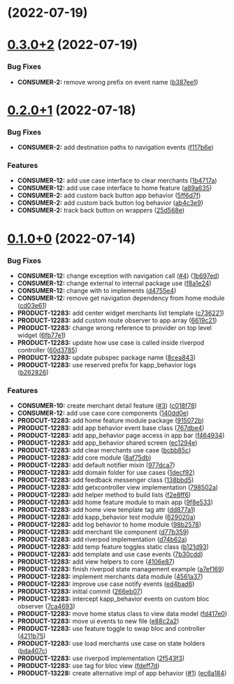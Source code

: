 # [](https://github.com/luisburgos-kueski/arch_components/compare/v0.3.0+2...v) (2022-07-19)



# [0.3.0+2](https://github.com/luisburgos-kueski/arch_components/compare/v0.2.0+1...v0.3.0+2) (2022-07-19)


### Bug Fixes

* **CONSUMER-2:** remove wrong prefix on event name ([b387ee1](https://github.com/luisburgos-kueski/arch_components/commit/b387ee13e58814402dbe37db02c3fe3a016f7f1c))



# [0.2.0+1](https://github.com/luisburgos-kueski/arch_components/compare/v0.1.0+0...v0.2.0+1) (2022-07-18)


### Bug Fixes

* **CONSUMER-2:** add destination paths to navigation events ([f117b6e](https://github.com/luisburgos-kueski/arch_components/commit/f117b6e3e2cded48158d189f1c279d56de19d8a3))


### Features

* **CONSUMER-12:** add use case interface to clear merchants ([1b4717a](https://github.com/luisburgos-kueski/arch_components/commit/1b4717a4e3bf66b12deeb08054fc7ab69ecc5346))
* **CONSUMER-12:** add use case interface to home feature ([a89a635](https://github.com/luisburgos-kueski/arch_components/commit/a89a635c9a7264af4f8f89b16a14ba5bff0cfb4f))
* **CONSUMER-2:** add custom back button app behavior ([5ff6d7f](https://github.com/luisburgos-kueski/arch_components/commit/5ff6d7f6fe32145e807c1a7b9e392c4a744671a8))
* **CONSUMER-2:** add custom back button log behavior ([ab4c3e9](https://github.com/luisburgos-kueski/arch_components/commit/ab4c3e968707bb6388764f1392fbb0b44c3a36d3))
* **CONSUMER-2:** track back button on wrappers ([25d568e](https://github.com/luisburgos-kueski/arch_components/commit/25d568e206c6f201fd3ac889cbbcc315d2103885))



# [0.1.0+0](https://github.com/luisburgos-kueski/arch_components/compare/266eb0788647832f0f1a4c5a5b4773bb72c1005f...v0.1.0+0) (2022-07-14)


### Bug Fixes

* **CONSUMER-12:** change exception with navigation call ([#4](https://github.com/luisburgos-kueski/arch_components/issues/4)) ([1b697ed](https://github.com/luisburgos-kueski/arch_components/commit/1b697ed18456761c2a81dcc87b552fe0ea0afb99))
* **CONSUMER-12:** change external to internal package use ([f8a1e24](https://github.com/luisburgos-kueski/arch_components/commit/f8a1e24342269f7d62cca5b566f84b034ae1fcce))
* **CONSUMER-12:** change with to implements ([d4755e4](https://github.com/luisburgos-kueski/arch_components/commit/d4755e40f81501ed8e5a541e2e1641297839a7a2))
* **CONSUMER-12:** remove get navigation dependency from home module ([cd03e61](https://github.com/luisburgos-kueski/arch_components/commit/cd03e6106941185b31e09d034f9de298f6e7d509))
* **PRODUCT-12283:** add center widget merchants list template ([c736221](https://github.com/luisburgos-kueski/arch_components/commit/c7362215879bcf63da5ce79f2a5c474593c10f50))
* **PRODUCT-12283:** add custom route observer to app array ([6619c21](https://github.com/luisburgos-kueski/arch_components/commit/6619c21ceab3b97c55f8052f75a02cfaa2827384))
* **PRODUCT-12283:** change wrong reference to provider on top level widget ([6fb77e1](https://github.com/luisburgos-kueski/arch_components/commit/6fb77e1695d6d872bcc11f9a11f7f97cce7a63d5))
* **PRODUCT-12283:** update how use case is called inside riverpod controller ([60d3785](https://github.com/luisburgos-kueski/arch_components/commit/60d3785704757e9cc620d1d0332c03c0b87da63d))
* **PRODUCT-12283:** update pubspec package name ([8cea843](https://github.com/luisburgos-kueski/arch_components/commit/8cea8436dc419c285a8472c4f0870e17f7f79c6d))
* **PRODUCT-12283:** use reserved prefix for kapp_behavior logs ([b262826](https://github.com/luisburgos-kueski/arch_components/commit/b262826003d7fee0a400f54c785400ebe3d14058))


### Features

* **CONSUMER-10:** create merchant detail feature ([#3](https://github.com/luisburgos-kueski/arch_components/issues/3)) ([c018f78](https://github.com/luisburgos-kueski/arch_components/commit/c018f788d2f48388f1cde57f771e8385304fee92))
* **CONSUMER-12:** add use case core components ([140dd0e](https://github.com/luisburgos-kueski/arch_components/commit/140dd0e5e7254518e56f94e783eb0413502fbb1f))
* **PRODCUT-12283:** add home feature module package ([915072b](https://github.com/luisburgos-kueski/arch_components/commit/915072b80fc09c332c703717131e2e60860ef859))
* **PRODUCT-12283:** add app behavior event base class ([767dbe4](https://github.com/luisburgos-kueski/arch_components/commit/767dbe408088154e3b5e1e05b0de4c7d75699720))
* **PRODUCT-12283:** add app_behavior page access in app bar ([f464934](https://github.com/luisburgos-kueski/arch_components/commit/f464934af3a44db4b6996ea2ecd303aaa7813b43))
* **PRODUCT-12283:** add app_behavior shared screen ([ec1294e](https://github.com/luisburgos-kueski/arch_components/commit/ec1294ed5899b307f9ffa9587589b58f1d002708))
* **PRODUCT-12283:** add clear merchants use case ([bcbb85c](https://github.com/luisburgos-kueski/arch_components/commit/bcbb85c9fa4e17ee241546d486061ef52bd5c9eb))
* **PRODUCT-12283:** add core module ([8af75db](https://github.com/luisburgos-kueski/arch_components/commit/8af75dbceb231fe03f26fafd9905c59f4d4806aa))
* **PRODUCT-12283:** add default notifier mixin ([977dca7](https://github.com/luisburgos-kueski/arch_components/commit/977dca7664883a3493ba420cce53424804c89843))
* **PRODUCT-12283:** add domain folder for use cases ([1decf92](https://github.com/luisburgos-kueski/arch_components/commit/1decf9216770766de0691f1d2d75e4ba8acad01e))
* **PRODUCT-12283:** add feedback messenger class ([138bbd5](https://github.com/luisburgos-kueski/arch_components/commit/138bbd546113cbbff8d2d112fde3933e051efad7))
* **PRODUCT-12283:** add getxcontroller view implementation ([798502a](https://github.com/luisburgos-kueski/arch_components/commit/798502a6fe246bcc812499fe1252c3b97083d62e))
* **PRODUCT-12283:** add helper method to build lists ([f2e8ff6](https://github.com/luisburgos-kueski/arch_components/commit/f2e8ff6c7915570b31ab698a5f05190576c79da3))
* **PRODUCT-12283:** add home feature module to main app ([9f8e533](https://github.com/luisburgos-kueski/arch_components/commit/9f8e53324d9491e173a38d51d6926ad4f6dc50a7))
* **PRODUCT-12283:** add home view template tag attr ([dd877a1](https://github.com/luisburgos-kueski/arch_components/commit/dd877a1357574e141357b017f96f26c253d59c94))
* **PRODUCT-12283:** add kapp_behavior test module ([629020a](https://github.com/luisburgos-kueski/arch_components/commit/629020ade5382ec9a3154d02b79c44f978ea5b26))
* **PRODUCT-12283:** add log behavior to home module ([98b2578](https://github.com/luisburgos-kueski/arch_components/commit/98b25785ed0f4e2dde3f3483f9fb4592503567e3))
* **PRODUCT-12283:** add merchant tile component ([d77b359](https://github.com/luisburgos-kueski/arch_components/commit/d77b359de92c06a21965e6879fd0e7e04116f7b9))
* **PRODUCT-12283:** add riverpod implementation ([d74b62a](https://github.com/luisburgos-kueski/arch_components/commit/d74b62ad36620f661194312dc797a92b80dc10eb))
* **PRODUCT-12283:** add temp feature toggles static class ([b121d93](https://github.com/luisburgos-kueski/arch_components/commit/b121d931c28b4e334fe6bc97c1ced2a7406294c7))
* **PRODUCT-12283:** add template and use case events ([7b30cdd](https://github.com/luisburgos-kueski/arch_components/commit/7b30cdd986b12999c8b1707c83f9f50a71213ee2))
* **PRODUCT-12283:** add view helpers to core ([4106e87](https://github.com/luisburgos-kueski/arch_components/commit/4106e876dcb9d71e825917f59e7405b59a2006f0))
* **PRODUCT-12283:** finish riverpod state management example ([a7ef169](https://github.com/luisburgos-kueski/arch_components/commit/a7ef16998c0b1bef698a493c06d2b6559a514d08))
* **PRODUCT-12283:** implement merchants data module ([4561a37](https://github.com/luisburgos-kueski/arch_components/commit/4561a378c37225cf8920a1bed0fd5a42f8a99426))
* **PRODUCT-12283:** improve use case notify events ([ed4bad6](https://github.com/luisburgos-kueski/arch_components/commit/ed4bad627b2f39417ed2af2a87ab946ca44d389a))
* **PRODUCT-12283:** initial commit ([266eb07](https://github.com/luisburgos-kueski/arch_components/commit/266eb0788647832f0f1a4c5a5b4773bb72c1005f))
* **PRODUCT-12283:** intercept  kapp_behavior events on custom bloc observer ([7ca4693](https://github.com/luisburgos-kueski/arch_components/commit/7ca469357aa7b66c63021a3e425f188124432dd0))
* **PRODUCT-12283:** move home status class to view data model ([fd417e0](https://github.com/luisburgos-kueski/arch_components/commit/fd417e0aeb643a1cc3d39331ddd146bc66c370d7))
* **PRODUCT-12283:** move ui events to new file ([e88c2a2](https://github.com/luisburgos-kueski/arch_components/commit/e88c2a254b0f7ca4f55c0c23ddc789f84f6132cc))
* **PRODUCT-12283:** use feature toggle to swap bloc and controller ([4211b75](https://github.com/luisburgos-kueski/arch_components/commit/4211b75fb50be0fec3648b0d5d824debe04959e9))
* **PRODUCT-12283:** use load merchants use case on state holders ([bda407c](https://github.com/luisburgos-kueski/arch_components/commit/bda407ca765ae573b6a1523f837f72e086627b5e))
* **PRODUCT-12283:** use riverpod implementation ([2f543f3](https://github.com/luisburgos-kueski/arch_components/commit/2f543f3da430ce54bcc44620d41f1dd87505c800))
* **PRODUCT-12283:** use tag for bloc view ([fdeff7d](https://github.com/luisburgos-kueski/arch_components/commit/fdeff7d0007b2200198aab67f71f06958a98d033))
* **PRODUCT-13228:** create alternative impl of app behavior ([#1](https://github.com/luisburgos-kueski/arch_components/issues/1)) ([ec6a184](https://github.com/luisburgos-kueski/arch_components/commit/ec6a184904f70e1a7fa7ac19af7d3c59712dd196))



